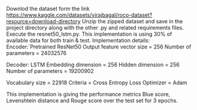 Downlod the dataset form the link https://www.kaggle.com/datasets/virajbagal/roco-dataset?resource=download-directory
Unzip the zipped dataset and save in the project directory along with the other .py and related requirements files.
Execute the resnet50_lstm.py. This implementation is using 30% of available data for both train & test. Implementation details:
Encoder:`Pretrained ResNet50
	   Output feature vector size = 256
	   Number of parameters = 24032576

Decoder: LSTM
	    Embedding dimension = 256
	    Hidden dimension = 256
	    Number of parameters = 19200902

Vocabulary size = 22918
Criteria = Cross Entropy Loss
Optimizer = Adam

This implementation is giving the performance metrics Blue score, Levenshtein distance and Rouge score over the test set for 3 epochs.


